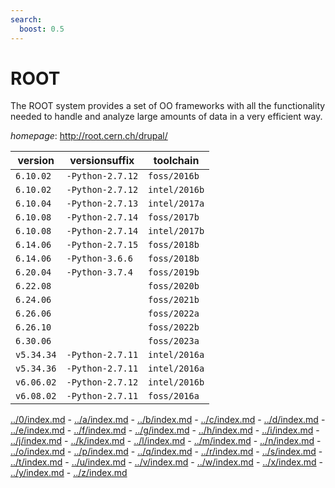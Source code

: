```yaml
---
search:
  boost: 0.5
---
```

# ROOT

The ROOT system provides a set of OO frameworks with all the functionality     needed to handle and analyze large amounts of data in a very efficient way.

*homepage*: <http://root.cern.ch/drupal/>

version | versionsuffix | toolchain
--------|---------------|----------
``6.10.02`` | ``-Python-2.7.12`` | ``foss/2016b``
``6.10.02`` | ``-Python-2.7.12`` | ``intel/2016b``
``6.10.04`` | ``-Python-2.7.13`` | ``intel/2017a``
``6.10.08`` | ``-Python-2.7.14`` | ``foss/2017b``
``6.10.08`` | ``-Python-2.7.14`` | ``intel/2017b``
``6.14.06`` | ``-Python-2.7.15`` | ``foss/2018b``
``6.14.06`` | ``-Python-3.6.6`` | ``foss/2018b``
``6.20.04`` | ``-Python-3.7.4`` | ``foss/2019b``
``6.22.08`` |  | ``foss/2020b``
``6.24.06`` |  | ``foss/2021b``
``6.26.06`` |  | ``foss/2022a``
``6.26.10`` |  | ``foss/2022b``
``6.30.06`` |  | ``foss/2023a``
``v5.34.34`` | ``-Python-2.7.11`` | ``intel/2016a``
``v5.34.36`` | ``-Python-2.7.11`` | ``intel/2016a``
``v6.06.02`` | ``-Python-2.7.12`` | ``intel/2016b``
``v6.08.02`` | ``-Python-2.7.11`` | ``foss/2016a``

[../0/index.md](0) - [../a/index.md](a) - [../b/index.md](b) - [../c/index.md](c) - [../d/index.md](d) - [../e/index.md](e) - [../f/index.md](f) - [../g/index.md](g) - [../h/index.md](h) - [../i/index.md](i) - [../j/index.md](j) - [../k/index.md](k) - [../l/index.md](l) - [../m/index.md](m) - [../n/index.md](n) - [../o/index.md](o) - [../p/index.md](p) - [../q/index.md](q) - [../r/index.md](r) - [../s/index.md](s) - [../t/index.md](t) - [../u/index.md](u) - [../v/index.md](v) - [../w/index.md](w) - [../x/index.md](x) - [../y/index.md](y) - [../z/index.md](z)

